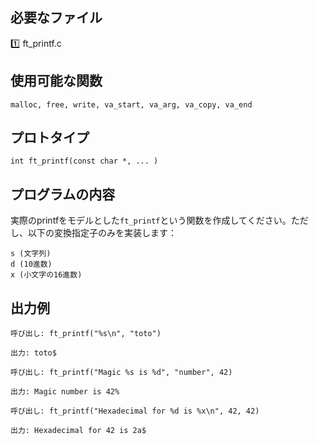 ## 必要なファイル

:one: ft_printf.c

## 使用可能な関数

```
malloc, free, write, va_start, va_arg, va_copy, va_end
```

## プロトタイプ

```
int ft_printf(const char *, ... )
```

## プログラムの内容

実際のprintfをモデルとした`ft_printf`という関数を作成してください。ただし、以下の変換指定子のみを実装します：

```
s (文字列)
d (10進数)
x (小文字の16進数)
```

## 出力例

```
呼び出し: ft_printf("%s\n", "toto")

出力: toto$
```

```
呼び出し: ft_printf("Magic %s is %d", "number", 42)

出力: Magic number is 42%
```

```
呼び出し: ft_printf("Hexadecimal for %d is %x\n", 42, 42)

出力: Hexadecimal for 42 is 2a$
```
